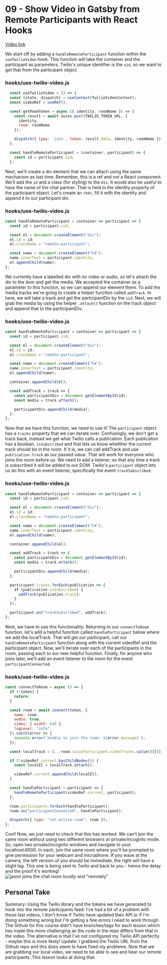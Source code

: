 # 09 - Show Video in Gatsby from Remote Participants with React Hooks

[Video link](https://egghead.io/lessons/gatsby-show-video-in-gatsby-from-remote-participants-with-react-hooks)

We start off by adding a `handleRemoteParticipant` function within the `useTwilioVideo` hook. This function will take the container and the participant as parameters.
Twilio's unique identifier is the `sid`, so we want to get that from the participant object.

### hooks/use-twilio-video.js

```jsx
  const useTwilioVideo = () => {
  const [state, dispatch] = useContext(TwilioVideoContext);
  const videoRef = useRef();

  const getRoomToken = async ({ identity, roomName }) => {
    const result = await axios.post(TWILIO_TOKEN_URL, {
      identity,
      room: roomName
    });

    dispatch({ type: 'join', token: result.data, identity, roomName });
  };

  const handleRemoteParticipant = (container, participant) => {
    const id = participant.sid;
  };
```

Next, we'll create a div element that we can attach using the same mechanism as last time. Remember, this is a ref and not a React component. We'll add the `id` and a class (for styling) to the `div`.
It would also be useful to have the name of the chat partner. That is held in the identity property of the participant object. Let's create an `<h4>`, fill it with the identity and append it to our participant div.

### hooks/use-twilio-video.js

```jsx
const handleRemoteParticipant = container => participant => {
  const id = participant.sid;

  const el = document.createElement("div");
  el.id = id;
  el.className = "remote-participant";

  const name = document.createElement("h4");
  name.innerText = participant.identity;
  el.appendChild(name);
};
```

We currently have a labelled div with no video or audio, so let's attach the div to the dom and get the media.
We accepted the container as a parameter to this function, so we can append our element there.
To add the media tracks we're going to create a helper function called `addTrack`. In here, we will take a track and get the participantDiv by the `sid`. Next, we will grab the media by using the helper `.attach()` function on the track object and append that to the participantDiv.

### hooks/use-twilio-video.js

```jsx
const handleRemoteParticipant = container => participant => {
  const id = participant.sid;

  const el = document.createElement("div");
  el.id = id;
  el.className = "remote-participant";

  const name = document.createElement("h4");
  name.innerText = participant.identity;
  el.appendChild(name);

  container.appendChild(el);

  const addTrack = track => {
    const participantDiv = document.getElementById(id);
    const media = track.attach();

    participantDiv.appendChild(media);
  };
};
```

Now that we have this function, we need to use it! The `participant` object has a `tracks` property that we can iterate over. Confusingly, we don't get a track back, instead we get what Twilio calls a publication. Each publication has a boolean, `isSubscribed` and that lets us know whetther the current track should be in the room. If it is, we can call addTrack and use `publication.track` as our passed value.
That will work for everyone who joins the room before us. We need to add a listener, so that any time a track is subscribed it will be added to our DOM. Twilio's `participant` object lets us do this with an event listener, specifically the event `trackSubscribed`.

### hooks/use-twilio-video.js

```jsx
const handleRemoteParticipant = container => participant => {
  const id = participant.sid;

  const el = document.createElement("div");
  el.id = id;
  el.className = "remote-participant";

  const name = document.createElement("h4");
  name.innerText = participant.identity;
  el.appendChild(name);

  container.appendChild(el);

  const addTrack = track => {
    const participantDiv = document.getElementById(id);
    const media = track.attach();

    participantDiv.appendChild(media);
  };

  participant.tracks.forEach(publication => {
    if (publication.isSubscribed) {
      addTrack(publication.track);
    }
  });

  participant.on("trackSubscribed", addTrack);
};
```

Next, we have to use this functionality. Returning to our `connectToRoom` function, let's add a helpful function called `handleParticipant` below where we add the localTrack. That will get our participant, call our `handleRemoteParticipant` function along with the current videoRef and the participant object.
Now, we'll iterate over each of the participants in the room, passing each to our new helpful function. Finally, for anyone who joins later, we'll add an event listener to the room for the event `participantConnected`.

### hooks/use-twilio-video.js

```jsx
const connectToRoom = async () => {
  if (!token) {
    return;
  }

  const room = await connect(token, {
    name: room,
    audio: true,
    video: { width: 640 },
    logLevel: "info"
  }).catch(error => {
    console.error(`Unable to join the room: ${error.message}`);
  });

  const localTrack = [...room.localParticipant.videoTracks.value()][0].track;

  if (!videoRef.current.hasChildNodes()) {
    const localEl = localTrack.attach();

    videoRef.current.appendChild(localEl);
  }

  const handleParticipant = participant => {
    handleRemoteParticipant(videoRef.current, participant);
  };

  room.participants.forEach(handleParticipant);
  room.on("participantConnected", handleParticipant);

  dispatch({ type: "set-active-room", room });
};
```

Cool! Now, we just need to check that this has worked. We can't join the same room without using two different browsers or private/incognito mode.
So, open two private/incognito windows and navigate to your localhost:8000. In each, join the same room where you'll be prompted to give permission for your webcam and microphone.
If you wave at the camera, the left version of you should be immediate, the right will have a slight lag. This one is being sent to Twilio and back to you - hence the delay and the proof it's working!
![jason joins the chat room locally and "remotely"](https://res.cloudinary.com/dg3gyk0gu/image/upload/v1576277267/transcript-images/gatsby-show-video-in-gatsby-from-remote-participants-with-react-hooks-jason-joins-twice.jpg)

## Personal Take

Summary: Using the Twilio library and the tokens we have generated to hook into the remote participants feed. I've had a bit of a problem with these last videos, I don't know if Twilio have updated their API or if I'm doing something wrong but I'm getting a few errors I need to work through. The Github for this course didn't have branches/tags for each lesson which has made this more challenging as the code in the repo differs from that in the video. The alternative is that I've not configured my Twilio API perfectly - maybe this is more likely! Update: I grabbed the Twilio URL from the Github repo and this does seem to have fixed my problems.
Now that we are grabbing our local video, we need to be able to see and hear our remote participants. This lesson looks at doing that.
